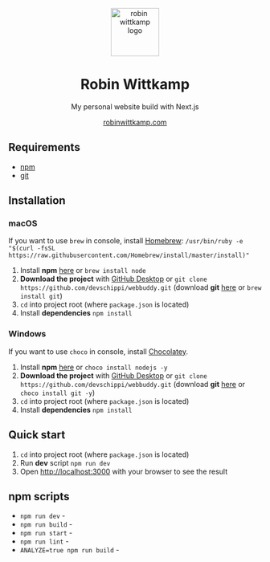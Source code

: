 <p align="center">
  <img width="96" alt="robin wittkamp logo" src="https://user-images.githubusercontent.com/13024361/175958472-93683c88-aaaa-44bd-9508-b17b162ed5b3.png">
</p>
<h1 align="center">Robin Wittkamp</h1>
<p align="center">My personal website build with Next.js</p>
<p align="center">
  <a href="https://robinwittkamp.com" rel="noopener">robinwittkamp.com</a>
</p>

## Requirements
- [npm](https://nodejs.org/en/download/current/)
- [git](https://git-scm.com/downloads)


## Installation

### macOS

If you want to use `brew` in console, install [Homebrew](https://brew.sh/):
```/usr/bin/ruby -e "$(curl -fsSL https://raw.githubusercontent.com/Homebrew/install/master/install)"```

1. Install **npm** [here](https://nodejs.org/en/download/current/) or ```brew install node```
2. **Download the project** with [GitHub Desktop](https://desktop.github.com/) or
```git clone https://github.com/devschippi/webbuddy.git``` (download **git** [here](https://git-scm.com/downloads) or  ```brew install git```)
3. ```cd``` into project root (where `package.json` is located)
4. Install **dependencies** ```npm install```

### Windows

If you want to use `choco` in console, install [Chocolatey](https://chocolatey.org/install).

1. Install **npm** [here](https://nodejs.org/en/download/current/) or ```choco install nodejs -y```
2. **Download the project** with [GitHub Desktop](https://desktop.github.com/) or
```git clone https://github.com/devschippi/webbuddy.git```  (download **git** [here](https://git-scm.com/downloads) or  ```choco install git -y```)
3. ```cd``` into project root (where `package.json` is located)
4. Install **dependencies** ```npm install```

## Quick start

1. ```cd``` into project root (where `package.json` is located)
2. Run **dev** script ```npm run dev```
3. Open <a href="http://localhost:3000" rel="noopener">http://localhost:3000</a> with your browser to see the result

## npm scripts
- ```npm run dev``` - 
- ```npm run build``` - 
- ```npm run start``` - 
- ```npm run lint``` - 
- ```ANALYZE=true npm run build``` - 
